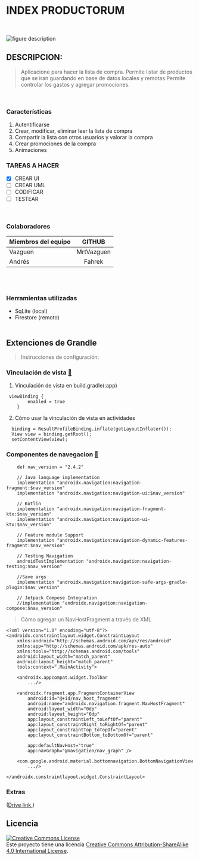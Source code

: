 <!--#   -->
# INDEX PRODUCTORUM
<br />
 
![figure description](https://user-images.githubusercontent.com/33204630/173901578-0cc418dd-eb6d-4a4b-96eb-cfa30a012172.png) 
<br />

## DESCRIPCION: 
>Aplicacione para hacer la lista de compra. Permite listar de productos que se iran guardando en base de datos locales y remotas.Permite controlar los gastos y agregar promociones.
<br />

### Características

1. Autentificarse
2. Crear, modificar, eliminar leer la lista de compra
4. Compartir la lista con otros usuarios y  valorar  la compra
4. Crear promociones de la  compra
5. Animaciones

### TAREAS A HACER 
- [X] CREAR UI
- [ ] CREAR UML
- [ ] CODIFICAR
- [ ] TESTEAR

<br />

### Colaboradores

| Miembros del equipo|       GITHUB        |  
| -------------      |:-------------:      | 
| Vazguen            | MrtVazguen          |
| Andrés             | Fahrek              |
<br />
<br />




### Herramientas utilizadas
* SqLite (local)
* Firestore (remoto)
<br /><br />

## Extenciones de Grandle
> Instrucciones de configuración:
### Vinculación de vista [:link:](https://developer.android.com/topic/libraries/view-binding?hl=es-419)

1. Vinculación de vista en build.gradle(:app)

```
 viewBinding {
        enabled = true
    }
```
2. Cómo usar la vinculación de vista en actividades
```
  binding = ResultProfileBinding.inflate(getLayoutInflater());
  View view = binding.getRoot();
  setContentView(view);

```


### Componentes de navegacion [:link:](https://developer.android.google.cn/guide/navigation/navigation-getting-started?hl=es-419)
```
    def nav_version = "2.4.2"

    // Java language implementation
    implementation "androidx.navigation:navigation-fragment:$nav_version"
    implementation "androidx.navigation:navigation-ui:$nav_version"

    // Kotlin
    implementation "androidx.navigation:navigation-fragment-ktx:$nav_version"
    implementation "androidx.navigation:navigation-ui-ktx:$nav_version"

    // Feature module Support
    implementation "androidx.navigation:navigation-dynamic-features-fragment:$nav_version"

    // Testing Navigation
    androidTestImplementation "androidx.navigation:navigation-testing:$nav_version"

    //Save args
    implementation "androidx.navigation:navigation-safe-args-gradle-plugin:$nav_version"

    // Jetpack Compose Integration
    //implementation "androidx.navigation:navigation-compose:$nav_version"

```



> Cómo agregar un NavHostFragment a través de XML
``` 
<?xml version="1.0" encoding="utf-8"?>
<androidx.constraintlayout.widget.ConstraintLayout
    xmlns:android="http://schemas.android.com/apk/res/android"
    xmlns:app="http://schemas.android.com/apk/res-auto"
    xmlns:tools="http://schemas.android.com/tools"
    android:layout_width="match_parent"
    android:layout_height="match_parent"
    tools:context=".MainActivity">

    <androidx.appcompat.widget.Toolbar
        .../>

    <androidx.fragment.app.FragmentContainerView
        android:id="@+id/nav_host_fragment"
        android:name="androidx.navigation.fragment.NavHostFragment"
        android:layout_width="0dp"
        android:layout_height="0dp"
        app:layout_constraintLeft_toLeftOf="parent"
        app:layout_constraintRight_toRightOf="parent"
        app:layout_constraintTop_toTopOf="parent"
        app:layout_constraintBottom_toBottomOf="parent"

        app:defaultNavHost="true"
        app:navGraph="@navigation/nav_graph" />

    <com.google.android.material.bottomnavigation.BottomNavigationView
        .../>

</androidx.constraintlayout.widget.ConstraintLayout>
```




 

### Extras
([Drive link ](https://docs.google.com/document/d/1r5ElcFDWT98yS-NT08viIMSQooUFfycH5JtQUsLnOFA/edit))
<br />

## Licencia
<a rel="license" href="http://creativecommons.org/licenses/by-sa/4.0/"><img alt="Creative Commons License" style="border-width:0" src="https://i.creativecommons.org/l/by-sa/4.0/88x31.png" /></a><br />Este proyecto tiene una licencia <a rel="license" href="http://creativecommons.org/licenses/by-sa/4.0/">Creative Commons Attribution-ShareAlike 4.0 International License</a>.
